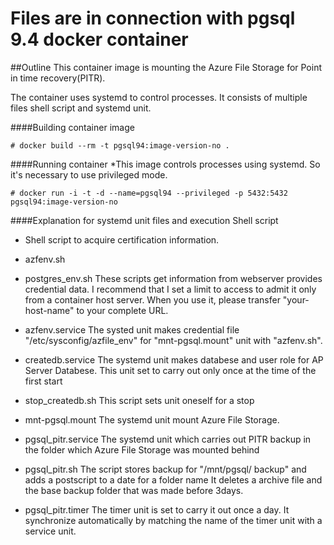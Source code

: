 Files are in connection with pgsql 9.4 docker container
======================
##Outline
This container image is mounting the Azure File Storage for Point in time recovery(PITR).

The container uses systemd to control processes.
It consists of multiple files shell script and systemd unit.

####Building  container image
```
# docker build --rm -t pgsql94:image-version-no .
```
####Running container
*This image controls processes using systemd. So it's necessary to use privileged mode.
```
# docker run -i -t -d --name=pgsql94 --privileged -p 5432:5432 pgsql94:image-version-no
```
####Explanation for systemd unit files and execution Shell script
- Shell script to acquire certification information.
 - azfenv.sh 
 - postgres_env.sh
These scripts get information from webserver provides credential data.
I recommend that I set a limit to access to admit it only from a container host server.
When you use it, please transfer "your-host-name" to your complete URL.

- azfenv.service
The systed unit makes credential file "/etc/sysconfig/azfile_env" for "mnt-pgsql.mount" unit with "azfenv.sh".
 
- createdb.service
The systemd unit makes databese and user role for AP Server Databese.
This unit set to carry out only once at the time of the first start
 - stop_createdb.sh
 This script sets unit oneself for a stop 

- mnt-pgsql.mount
The systemd unit mount Azure File Storage.

- pgsql_pitr.service 
The systemd unit which carries out PITR backup in the folder which Azure File Storage was mounted behind
 - pgsql_pitr.sh
   The script stores backup for "/mnt/pgsql/ backup" and adds a postscript to a date for a folder name
   It deletes a archive file and the base backup folder that was made before 3days.

 - pgsql_pitr.timer
   The timer unit is set to carry it out once a day.
   It synchronize automatically by matching the name of the timer unit with a service unit.
